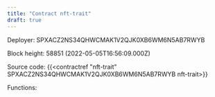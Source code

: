 ```yaml
---
title: "Contract nft-trait"
draft: true
---
```

Deployer: SPXACZ2NS34QHWCMAK1V2QJK0XB6WM6N5AB7RWYB


 



Block height: 58851 (2022-05-05T16:56:09.000Z)

Source code: {{<contractref "nft-trait" SPXACZ2NS34QHWCMAK1V2QJK0XB6WM6N5AB7RWYB nft-trait>}}

Functions:


